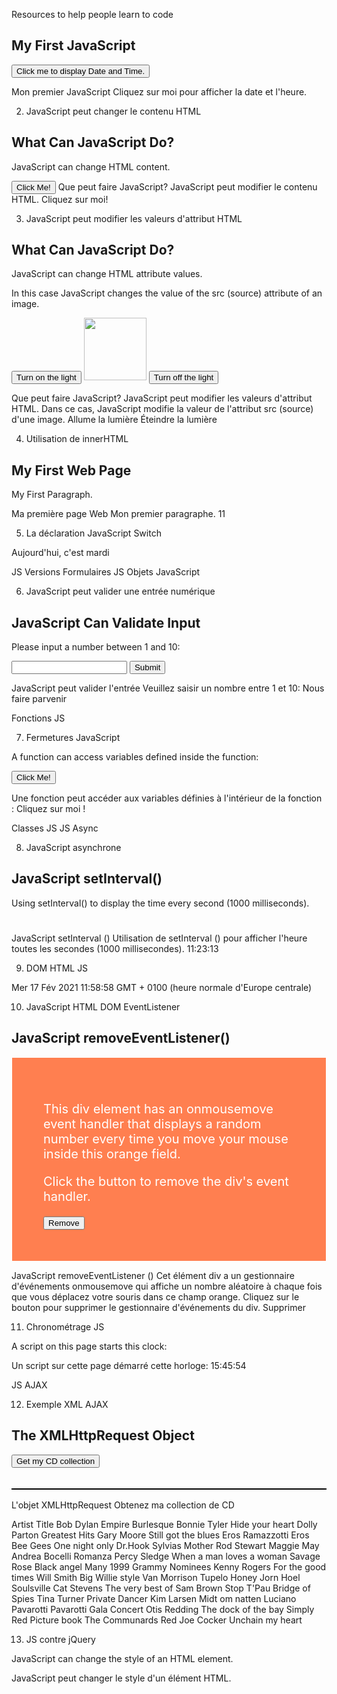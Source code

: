 
Resources to help people learn to code
<html>
<body>
<h2>My First JavaScript</h2>
<button type="button"
onclick="document.getElementById('demo').innerHTML = Date()">
Click me to display Date and Time.</button>
<p id="demo"></p>
</body>
</html> 
Mon premier JavaScript
  Cliquez sur moi pour afficher la date et l'heure.




 2. JavaScript peut changer le contenu HTML

<!DOCTYPE html>
<html>
<body>
<h2>What Can JavaScript Do?</h2>
<p id="demo">JavaScript can change HTML content.</p>
<button type="button" onclick='document.getElementById("demo").innerHTML = "Hello JavaScript!"'>Click Me!</button>
</body>
</html>
Que peut faire JavaScript?
JavaScript peut modifier le contenu HTML.
  Cliquez sur moi!



 3. JavaScript peut modifier les valeurs d'attribut HTML
<!DOCTYPE html>
<html><body>
<h2>What Can JavaScript Do?</h2>
<p>JavaScript can change HTML attribute values.</p>
<p>In this case JavaScript changes the value of the src (source) attribute of an image.</p>
<button onclick="document.getElementById('myImage').src='pic_bulbon.gif'">Turn on the light</button>
<img id="myImage" src="pic_bulboff.gif" style="width:100px">
<button onclick="document.getElementById('myImage').src='pic_bulboff.gif'">Turn off the light</button>
</body></html>


Que peut faire JavaScript?
JavaScript peut modifier les valeurs d'attribut HTML.
Dans ce cas, JavaScript modifie la valeur de l'attribut src (source) d'une image.
Allume la lumière  Éteindre la lumière




 4.  Utilisation de innerHTML

<!DOCTYPE html>
<html>
<body>
<h2>My First Web Page</h2>
<p>My First Paragraph.</p>
<p id="demo"></p>
<script>
document.getElementById("demo").innerHTML = 5 + 6;
</script>
</body>
</html> 
Ma première page Web
Mon premier paragraphe.
11


 5.  La déclaration JavaScript Switch
<!DOCTYPE html>
<html> <body>
<p id="demo"></p>
<script>
var day;
switch (new Date().getDay()) {
  case 0:
    day = "Sunday";
    break;
  case 1:
    day = "Monday";
    break;
  case 2:
    day = "Tuesday";
    break;
  case 3:
    day = "Wednesday";
    break;
  case 4:
    day = "Thursday";
    break;
  case 5:
    day = "Friday";
    break;
  case  6:
    day = "Saturday";
} document.getElementById("demo").innerHTML = "Today is " + day;
</script> </body>
</html>

Aujourd'hui, c'est mardi


JS Versions
Formulaires JS
Objets JavaScript


 6.  JavaScript peut valider une entrée numérique
<html>
<body>
<h2>JavaScript Can Validate Input</h2>
<p>Please input a number between 1 and 10:</p>
<input id="numb">
<button type="button" onclick="myFunction()">Submit</button>
<p id="demo"></p>
<script>
function myFunction() {
  var x, text;
  // Get the value of the input field with id="numb"
  x = document.getElementById("numb").value;
  // If x is Not a Number or less than one or greater than 10
  if (isNaN(x) || x < 1 || x > 10) {
    text = "Input not valid";
  } else {
    text = "Input OK";
  }   document.getElementById("demo").innerHTML = text;
} </script>
</body>
</html> 

JavaScript peut valider l'entrée
Veuillez saisir un nombre entre 1 et 10:
 Nous faire parvenir


Fonctions JS

 7.  Fermetures JavaScript
<!DOCTYPE html>
<html>
<body>
<p>A function can access variables defined inside the function:</p>
<button type="button" onclick="myFunction()">Click Me!</button>
<p id="demo"></p>
<script>
function myFunction() {
  var a = 4;
  document.getElementById("demo").innerHTML = a * a;
}  </script>
</body>
</html>
Une fonction peut accéder aux variables définies à l'intérieur de la fonction :
   Cliquez sur moi !

Classes JS
JS Async

 8.  JavaScript asynchrone
<html>
<body>
<h2>JavaScript setInterval()</h2>
<p>Using setInterval() to display the time every second (1000 milliseconds).</p>
<h1 id="demo"></h1>
<script>
setInterval(myFunction, 1000);
function myFunction() {
  let d = new Date();
  document.getElementById("demo").innerHTML=
  d.getHours() + ":" +
  d.getMinutes() + ":" +
  d.getSeconds();
} </script>
</body>
</html>
JavaScript setInterval ()
Utilisation de setInterval () pour afficher l'heure toutes les secondes (1000 millisecondes).
11:23:13

  9. DOM HTML JS
<!DOCTYPE html>
<html>
<body> <script>
document.write(Date());
</script> </body>
</html> 

Mer 17 Fév 2021 11:58:58 GMT + 0100 (heure normale d'Europe centrale)


  10. JavaScript HTML DOM EventListener
<html> <head>
<style>
#myDIV {
  background-color: coral;
  border: 1px solid;
  padding: 50px;
  color: white;
  font-size: 20px;
} </style>
</head> <body>
<h2>JavaScript removeEventListener()</h2>
<div id="myDIV">
  <p>This div element has an onmousemove event handler that displays a random number every time you move your mouse inside this orange field.</p>
  <p>Click the button to remove the div's event handler.</p>
  <button onclick="removeHandler()" id="myBtn">Remove</button>
</div> <p id="demo"></p>
<script>
document.getElementById("myDIV").addEventListener("mousemove", myFunction);
function myFunction() {
  document.getElementById("demo").innerHTML = Math.random();
} function removeHandler() {
  document.getElementById("myDIV").removeEventListener("mousemove", myFunction);
} </script> </body>
</html>
JavaScript removeEventListener ()
Cet élément div a un gestionnaire d'événements onmousemove qui affiche un nombre aléatoire à chaque fois que vous déplacez votre souris dans ce champ orange.
Cliquez sur le bouton pour supprimer le gestionnaire d'événements du div.
Supprimer


  11. Chronométrage JS
<html> <body>
<p>A script on this page starts this clock:</p>
<p id="demo"></p> <script>
var myVar = setInterval(myTimer, 1000);
function myTimer() {
  var d = new Date();
  document.getElementById("demo").innerHTML = d.toLocaleTimeString();
} </script>
</body> </html>
Un script sur cette page démarré cette horloge:
15:45:54

JS AJAX

  12. Exemple XML AJAX
<!DOCTYPE html>
<html> <style>
table,th,td {
  border : 1px solid black;
  border-collapse: collapse;
} th,td {
  padding: 5px;
} </style>
<body>
<h2>The XMLHttpRequest Object</h2>
<button type="button" onclick="loadDoc()">Get my CD collection</button>
<br><br>
<table id="demo"></table>
<script> function loadDoc() {
  var xhttp = new XMLHttpRequest();
  xhttp.onreadystatechange = function() {
    if (this.readyState == 4 && this.status == 200) {
      myFunction(this);
    }  };
  xhttp.open("GET", "cd_catalog.xml", true);
  xhttp.send();
} function myFunction(xml) {
  var i;  var xmlDoc = xml.responseXML;
  var table="<tr><th>Artist</th><th>Title</th></tr>";
  var x = xmlDoc.getElementsByTagName("CD");
  for (i = 0; i <x.length; i++) { 
    table += "<tr><td>" +
    x[i].getElementsByTagName("ARTIST")[0].childNodes[0].nodeValue +
    "</td><td>" +
    x[i].getElementsByTagName("TITLE")[0].childNodes[0].nodeValue +
    "</td></tr>";
  }  document.getElementById("demo").innerHTML = table;
} </script> </body> </html>

L'objet XMLHttpRequest
Obtenez ma collection de CD

Artist
Title
Bob Dylan
Empire Burlesque
Bonnie Tyler
Hide your heart
Dolly Parton
Greatest Hits
Gary Moore
Still got the blues
Eros Ramazzotti
Eros
Bee Gees
One night only
Dr.Hook
Sylvias Mother
Rod Stewart
Maggie May
Andrea Bocelli
Romanza
Percy Sledge
When a man loves a woman
Savage Rose
Black angel
Many
1999 Grammy Nominees
Kenny Rogers
For the good times
Will Smith
Big Willie style
Van Morrison
Tupelo Honey
Jorn Hoel
Soulsville
Cat Stevens
The very best of
Sam Brown
Stop
T'Pau
Bridge of Spies
Tina Turner
Private Dancer
Kim Larsen
Midt om natten
Luciano Pavarotti
Pavarotti Gala Concert
Otis Redding
The dock of the bay
Simply Red
Picture book
The Communards
Red
Joe Cocker
Unchain my heart


  13. JS contre jQuery
<!DOCTYPE html>
<html> <body>
<p id="demo">JavaScript can change the style of an HTML element.</p>
<script>
var myElement = document.getElementById("demo");
myElement.style.fontSize = "35px";
</script> </body>
</html>
JavaScript peut changer le style d'un élément HTML.
